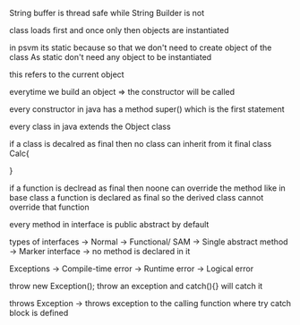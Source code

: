 
String buffer is thread safe while String Builder is not

class loads first and once only
then objects are instantiated

in psvm its static because so that we don't need to create object of the class
As static don't need any object to be instantiated

this refers to the current object

everytime we build an object => the constructor will be called

every constructor in java has a method super() which is the first statement

every class in java extends the Object class

if a class is decalred as final then no class can inherit from it 
final class Calc{

}

if a function is declread as final then noone can override the method
like in base class a function is declared as final 
so the derived class cannot override that function

every method in interface is public abstract by default
 
types of interfaces 
-> Normal
-> Functional/ SAM -> Single abstract method
-> Marker interface -> no method is declared in it

Exceptions
-> Compile-time error
-> Runtime error
-> Logical error

throw new Exception();
throw an exception and catch(){} will catch it

throws Exception -> throws exception to the calling function where try catch block is defined